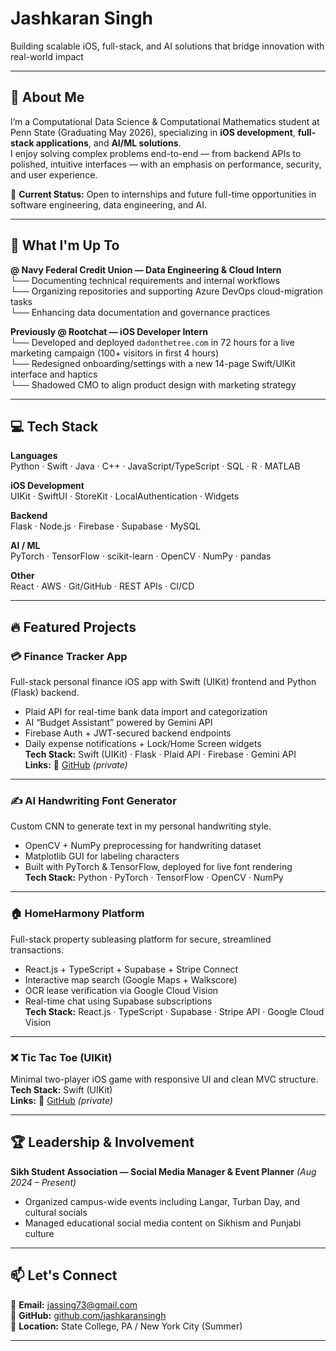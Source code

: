# Jashkaran Singh  
Building scalable iOS, full-stack, and AI solutions that bridge innovation with real-world impact

---

## 👋 About Me
I’m a Computational Data Science & Computational Mathematics student at Penn State (Graduating May 2026), specializing in **iOS development**, **full-stack applications**, and **AI/ML solutions**.  
I enjoy solving complex problems end-to-end — from backend APIs to polished, intuitive interfaces — with an emphasis on performance, security, and user experience.

📍 **Current Status:** Open to internships and future full-time opportunities in software engineering, data engineering, and AI.

---

## 🚀 What I'm Up To
**@ Navy Federal Credit Union — Data Engineering & Cloud Intern**  
└── Documenting technical requirements and internal workflows  
└── Organizing repositories and supporting Azure DevOps cloud-migration tasks  
└── Enhancing data documentation and governance practices  

**Previously @ Rootchat — iOS Developer Intern**  
└── Developed and deployed `dadonthetree.com` in 72 hours for a live marketing campaign (100+ visitors in first 4 hours)  
└── Redesigned onboarding/settings with a new 14-page Swift/UIKit interface and haptics  
└── Shadowed CMO to align product design with marketing strategy  

---

## 💻 Tech Stack

**Languages**  
Python · Swift · Java · C++ · JavaScript/TypeScript · SQL · R · MATLAB  

**iOS Development**  
UIKit · SwiftUI · StoreKit · LocalAuthentication · Widgets  

**Backend**  
Flask · Node.js · Firebase · Supabase · MySQL  

**AI / ML**  
PyTorch · TensorFlow · scikit-learn · OpenCV · NumPy · pandas  

**Other**  
React · AWS · Git/GitHub · REST APIs · CI/CD

---

## 🔥 Featured Projects

### 💳 Finance Tracker App  
Full-stack personal finance iOS app with Swift (UIKit) frontend and Python (Flask) backend.  
- Plaid API for real-time bank data import and categorization  
- AI “Budget Assistant” powered by Gemini API  
- Firebase Auth + JWT-secured backend endpoints  
- Daily expense notifications + Lock/Home Screen widgets  
**Tech Stack:** Swift (UIKit) · Flask · Plaid API · Firebase · Gemini API  
**Links:** 🔗 [GitHub](https://github.com/jashkaransingh/FinanceApp) *(private)*  

---

### ✍️ AI Handwriting Font Generator  
Custom CNN to generate text in my personal handwriting style.  
- OpenCV + NumPy preprocessing for handwriting dataset  
- Matplotlib GUI for labeling characters  
- Built with PyTorch & TensorFlow, deployed for live font rendering  
**Tech Stack:** Python · PyTorch · TensorFlow · OpenCV · NumPy  

---

### 🏠 HomeHarmony Platform  
Full-stack property subleasing platform for secure, streamlined transactions.  
- React.js + TypeScript + Supabase + Stripe Connect  
- Interactive map search (Google Maps + Walkscore)  
- OCR lease verification via Google Cloud Vision  
- Real-time chat using Supabase subscriptions  
**Tech Stack:** React.js · TypeScript · Supabase · Stripe API · Google Cloud Vision  

---

### ❌ Tic Tac Toe (UIKit)  
Minimal two-player iOS game with responsive UI and clean MVC structure.  
**Tech Stack:** Swift (UIKit)  
**Links:** 🔗 [GitHub](https://github.com/jashkaransingh/TicTacToe) *(private)*  

---

## 🏆 Leadership & Involvement
**Sikh Student Association — Social Media Manager & Event Planner** *(Aug 2024 – Present)*  
- Organized campus-wide events including Langar, Turban Day, and cultural socials  
- Managed educational social media content on Sikhism and Punjabi culture  

---

## 📫 Let's Connect
📧 **Email:** [jassing73@gmail.com](mailto:jassing73@gmail.com)  
💼 **GitHub:** [github.com/jashkaransingh](https://github.com/jashkaransingh)  
📍 **Location:** State College, PA / New York City (Summer)

---
